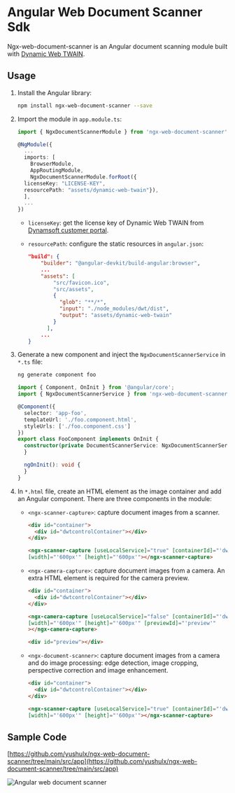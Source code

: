 # Angular Web Document Scanner Sdk

Ngx-web-document-scanner is an Angular document scanning module built with [Dynamic Web TWAIN](https://www.dynamsoft.com/web-twain/overview/).


## Usage
1. Install the Angular library:

    ```bash
    npm install ngx-web-document-scanner --save
    ``` 

2. Import the module in `app.module.ts`:

    ```typescript
    import { NgxDocumentScannerModule } from 'ngx-web-document-scanner';

    @NgModule({
      ...
      imports: [
        BrowserModule,
        AppRoutingModule,
        NgxDocumentScannerModule.forRoot({ 
      licenseKey: "LICENSE-KEY", 
      resourcePath: "assets/dynamic-web-twain"}),
      ],
      ...
    })
    ```

    - `licenseKey`: get the license key of Dynamic Web TWAIN from [Dynamsoft customer portal](https://www.dynamsoft.com/customer/license/trialLicense?product=dwt).
    - `resourcePath`: configure the static resources in `angular.json`:

        ```json
        "build": {
            "builder": "@angular-devkit/build-angular:browser",
            ...
            "assets": [
                "src/favicon.ico",
                "src/assets",
                {
                  "glob": "**/*",
                  "input": "./node_modules/dwt/dist",
                  "output": "assets/dynamic-web-twain"
                }
              ],
            ...
        }
        ```

3. Generate a new component and inject the `NgxDocumentScannerService` in `*.ts` file:

    ```bash
    ng generate component foo
    ```

    ```typescript
    import { Component, OnInit } from '@angular/core';
    import { NgxDocumentScannerService } from 'ngx-web-document-scanner';

    @Component({
      selector: 'app-foo',
      templateUrl: './foo.component.html',
      styleUrls: ['./foo.component.css']  
    })
    export class FooComponent implements OnInit {
      constructor(private DocumentScannerService: NgxDocumentScannerService) {
      }

      ngOnInit(): void {
      }
    }

    ```

4. In `*.html` file, create an HTML element as the image container and add an Angular component. There are three components in the module:
    - `<ngx-scanner-capture>`: capture document images from a scanner.

        ```html
        <div id="container">
          <div id="dwtcontrolContainer"></div>
        </div>

        <ngx-scanner-capture [useLocalService]="true" [containerId]="'dwtcontrolContainer'"
        [width]="'600px'" [height]="'600px'"></ngx-scanner-capture>
        ```
    - `<ngx-camera-capture>`: capture document images from a camera. An extra HTML element is required for the camera preview.

        ```html
        <div id="container">
          <div id="dwtcontrolContainer"></div>
        </div>

        <ngx-camera-capture [useLocalService]="false" [containerId]="'dwtcontrolContainer'"
        [width]="'600px'" [height]="'600px'" [previewId]="'preview'"
        ></ngx-camera-capture>

        <div id="preview"></div>
        ```
    - `<ngx-document-scanner>`: capture document images from a camera and do image processing: edge detection, image cropping, perspective correction and image enhancement.

        ```html
        <div id="container">
          <div id="dwtcontrolContainer"></div>
        </div>

        <ngx-scanner-capture [useLocalService]="true" [containerId]="'dwtcontrolContainer'"
        [width]="'600px'" [height]="'600px'"></ngx-scanner-capture>
        ```


## Sample Code
[https://github.com/yushulx/ngx-web-document-scanner/tree/main/src/app](https://github.com/yushulx/ngx-web-document-scanner/tree/main/src/app)        

![Angular web document scanner](https://www.dynamsoft.com/codepool/img/2022/09/angular-document-scanner-sdk.png)
